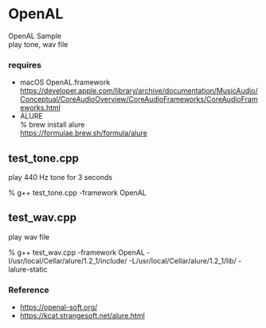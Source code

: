 OpenAL
===============

OpenAL Sample <br/>
play tone, wav file <br/>

###  requires
- macOS OpenAL.framework <br/>
https://developer.apple.com/library/archive/documentation/MusicAudio/Conceptual/CoreAudioOverview/CoreAudioFrameworks/CoreAudioFrameworks.html <br/>
- ALURE <br/>
% brew install alure <br/>
https://formulae.brew.sh/formula/alure <br/>


## test_tone.cpp <br/>
play 440 Hz tone for 3 seconds

% g++ test_tone.cpp  -framework OpenAL

## test_wav.cpp <br/>
play wav file <br/>

% g++ test_wav.cpp  -framework OpenAL -I/usr/local/Cellar/alure/1.2_1/include/  -L/usr/local/Cellar/alure/1.2_1/lib/ -lalure-static

### Reference <br/>
- https://openal-soft.org/
- https://kcat.strangesoft.net/alure.html



